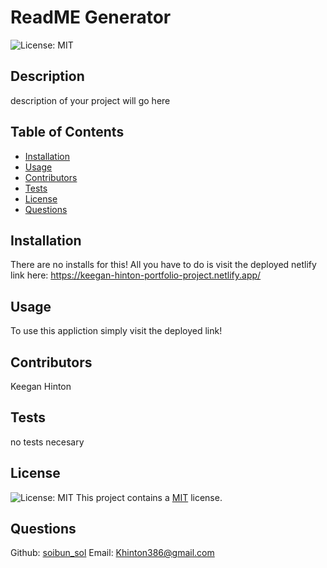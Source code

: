 
  # ReadME Generator

  ![License: MIT](https://img.shields.io/badge/License-MIT-yellow.svg)

  ## Description
  description of your project will go here

  ## Table of Contents
  - [Installation](#installation)
  - [Usage](#usage)
  - [Contributors](#contributors)
  - [Tests](#tests)
  - [License](#license)
  - [Questions](#questions)

  ## Installation
  There are no installs for this! All you have to do is visit the deployed netlify link here: https://keegan-hinton-portfolio-project.netlify.app/

  ## Usage
  To use this appliction simply visit the deployed link!

  ## Contributors
  Keegan Hinton

  ## Tests
  no tests necesary

  ## License
   ![License: MIT](https://img.shields.io/badge/License-MIT-yellow.svg)
     This project contains a [MIT](https://opensource.org/licenses/MIT) license.

  ## Questions
  Github: [soibun_sol](https://github.com/soibun_sol)
  Email: Khinton386@gmail.com
